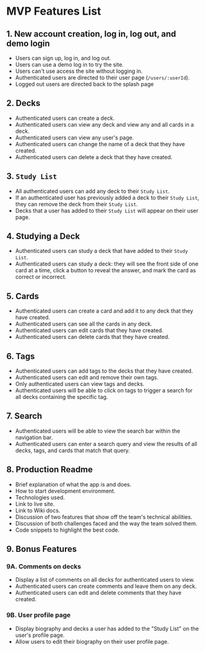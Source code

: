 # MVP Features List

## 1. New account creation, log in, log out, and demo login
* Users can sign up, log in, and log out.
* Users can use a demo log in to try the site.
* Users can't use access the site without logging in.
* Authenticated users are directed to their user page (`/users/:userId`).
* Logged out users are directed back to the splash page

## 2. Decks
* Authenticated users can create a deck.
* Authenticated users can view any deck and view any and all cards in a deck.
* Authenticated users can view any user's page.
* Authenticated users can change the name of a deck that they have created.
* Authenticated users can delete a deck that they have created.

## 3. `Study List`
* All authenticated users can add any deck to their `Study List`.
* If an authenticated user has previously added a deck to their `Study List`, they can remove the deck from their `Study List`.
* Decks that a user has added to their `Study List` will appear on their user page.

## 4. Studying a Deck
* Authenticated users can study a deck that have added to their `Study List`.
* Authenticated users can study a deck:  they will see the front side of one card at a time, click a button to reveal the answer, and mark the card as correct or incorrect.

## 5. Cards
* Authenticated users can create a card and add it to any deck that they have created.
* Authenticated users can see all the cards in any deck.
* Authenticated users can edit cards that they have created.
* Authenticated users can delete cards that they have created.

## 6. Tags
* Authenticated users can add tags to the decks that they have created.
* Authenticated users can edit and remove their own tags.
* Only authenticated users can view tags and decks.
* Authenticated users will be able to click on tags to trigger a search for all decks containing the specific tag.

## 7. Search
* Authenticated users will be able to view the search bar within the navigation bar.
* Authenticated users can enter a search query and view the results of all decks, tags, and cards that match that query.

## 8. Production Readme
* Brief explanation of what the app is and does.
* How to start development environment.
* Technologies used.
* Link to live site.
* Link to Wiki docs.
* Discussion of two features that show off the team's technical abilities.
* Discussion of both challenges faced and the way the team solved them.
* Code snippets to highlight the best code.

## 9. Bonus Features

### 9A. Comments on decks
* Display a list of comments on all decks for authenticated users to view.
* Authenticated users can create comments and leave them on any deck.
* Authenticated users can edit and delete comments that they have created.

### 9B. User profile page
* Display biography and decks a user has added to the "Study List" on the user's profile page.
* Allow users to edit their biography on their user profile page.
